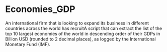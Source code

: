 # Economies_GDP
An international firm that is looking to expand its business in different countries across the world has recruitA script that can extract the list of the top 10 largest economies of the world in descending order of their GDPs in Billion USD (rounded to 2 decimal places), as logged by the International Monetary Fund (IMF).  
